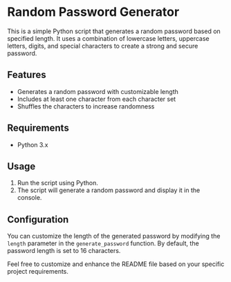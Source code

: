 # Random Password Generator

This is a simple Python script that generates a random password based on specified length. It uses a combination of lowercase letters, uppercase letters, digits, and special characters to create a strong and secure password.

## Features

- Generates a random password with customizable length
- Includes at least one character from each character set
- Shuffles the characters to increase randomness
  
## Requirements

- Python 3.x

## Usage

1. Run the script using Python.
2. The script will generate a random password and display it in the console.

## Configuration

You can customize the length of the generated password by modifying the `length` parameter in the `generate_password` function. By default, the password length is set to 16 characters.

Feel free to customize and enhance the README file based on your specific project requirements.
